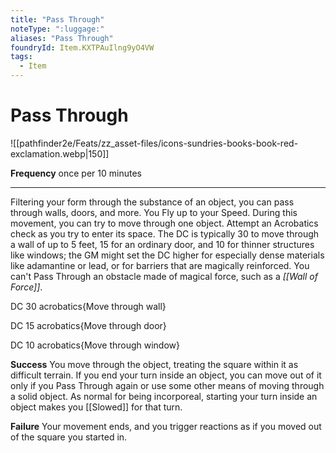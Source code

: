 ```yaml
---
title: "Pass Through"
noteType: ":luggage:"
aliases: "Pass Through"
foundryId: Item.KXTPAuIlng9yO4VW
tags:
  - Item
---
```


# Pass Through
![[pathfinder2e/Feats/zz_asset-files/icons-sundries-books-book-red-exclamation.webp|150]]

**Frequency** once per 10 minutes

* * *

Filtering your form through the substance of an object, you can pass through walls, doors, and more. You Fly up to your Speed. During this movement, you can try to move through one object. Attempt an Acrobatics check as you try to enter its space. The DC is typically 30 to move through a wall of up to 5 feet, 15 for an ordinary door, and 10 for thinner structures like windows; the GM might set the DC higher for especially dense materials like adamantine or lead, or for barriers that are magically reinforced. You can't Pass Through an obstacle made of magical force, such as a _[[Wall of Force]]_.

DC 30 acrobatics{Move through wall}

DC 15 acrobatics{Move through door}

DC 10 acrobatics{Move through window}

**Success** You move through the object, treating the square within it as difficult terrain. If you end your turn inside an object, you can move out of it only if you Pass Through again or use some other means of moving through a solid object. As normal for being incorporeal, starting your turn inside an object makes you [[Slowed]] for that turn.

**Failure** Your movement ends, and you trigger reactions as if you moved out of the square you started in.

